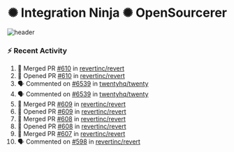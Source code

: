  
<h1 align="center">✺ Integration Ninja ✺ OpenSourcerer</h1>

![header](https://github.com/Nabhag8848/Nabhag8848/assets/65061890/3ecbdaa2-ea2a-4413-a40a-87945f5fb05a)

### :zap: Recent Activity

<!--START_SECTION:activity-->
1. 🎉 Merged PR [#610](https://github.com/revertinc/revert/pull/610) in [revertinc/revert](https://github.com/revertinc/revert)
2. 💪 Opened PR [#610](https://github.com/revertinc/revert/pull/610) in [revertinc/revert](https://github.com/revertinc/revert)
3. 🗣 Commented on [#6539](https://github.com/twentyhq/twenty/pull/6539#issuecomment-2286827804) in [twentyhq/twenty](https://github.com/twentyhq/twenty)
4. 🗣 Commented on [#6539](https://github.com/twentyhq/twenty/pull/6539#issuecomment-2285905407) in [twentyhq/twenty](https://github.com/twentyhq/twenty)
5. 🎉 Merged PR [#609](https://github.com/revertinc/revert/pull/609) in [revertinc/revert](https://github.com/revertinc/revert)
6. 💪 Opened PR [#609](https://github.com/revertinc/revert/pull/609) in [revertinc/revert](https://github.com/revertinc/revert)
7. 🎉 Merged PR [#608](https://github.com/revertinc/revert/pull/608) in [revertinc/revert](https://github.com/revertinc/revert)
8. 💪 Opened PR [#608](https://github.com/revertinc/revert/pull/608) in [revertinc/revert](https://github.com/revertinc/revert)
9. 🎉 Merged PR [#607](https://github.com/revertinc/revert/pull/607) in [revertinc/revert](https://github.com/revertinc/revert)
10. 🗣 Commented on [#598](https://github.com/revertinc/revert/pull/598#issuecomment-2285191278) in [revertinc/revert](https://github.com/revertinc/revert)
<!--END_SECTION:activity-->

  




